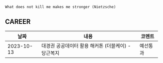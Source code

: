 
```What does not kill me makes me stronger (Nietzsche) ```

## CAREER

|날짜|내용|코멘트|
|------|---|---|
|2023-10-13|대경권 공공데이터 활용 해커톤 (더블케이) - 당근복지 |예선통과|
